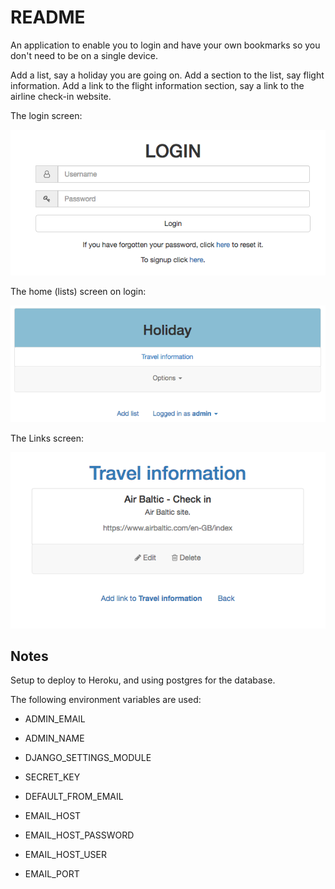 # README

An application to enable you to login and have your own bookmarks so you don't need to be on a single device.

Add a list, say a holiday you are going on.
Add a section to the list, say flight information.
Add a link to the flight information section, say a link to the airline check-in website.

The login screen:

![Alt text](login.png?raw=true "Login")

The home (lists) screen on login:

![Alt text](home.png?raw=true "Home")

The Links screen:

![Alt text](links.png?raw=true "Links")

## Notes

Setup to deploy to Heroku, and using postgres for the database. 

The following environment variables are used:

- ADMIN_EMAIL
- ADMIN_NAME

- DJANGO_SETTINGS_MODULE
- SECRET_KEY

- DEFAULT_FROM_EMAIL
- EMAIL_HOST
- EMAIL_HOST_PASSWORD
- EMAIL_HOST_USER
- EMAIL_PORT